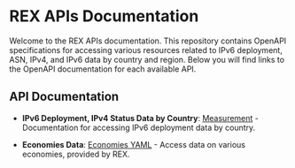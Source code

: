 # REX APIs Documentation

Welcome to the REX APIs documentation. This repository contains OpenAPI specifications for accessing various resources related to IPv6 deployment, ASN, IPv4, and IPv6 data by country and region. Below you will find links to the OpenAPI documentation for each available API.

## API Documentation

- **IPv6 Deployment, IPv4 Status Data by Country**: [Measurement](measurement.yaml) - Documentation for accessing IPv6 deployment data by country.

- **Economies Data**: [Economies YAML](economies.yaml) - Access data on various economies, provided by REX.

